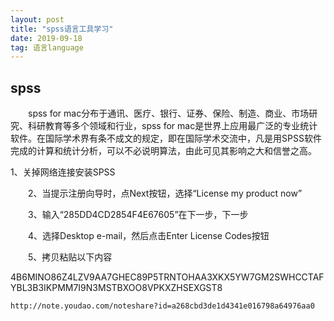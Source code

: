 ```yaml
---
layout: post
title: "spss语言工具学习"
date: 2019-09-18
tag: 语言language
---
```






## spss

　　spss for mac分布于通讯、医疗、银行、证券、保险、制造、商业、市场研究、科研教育等多个领域和行业，spss for mac是世界上应用最广泛的专业统计软件。在国际学术界有条不成文的规定，即在国际学术交流中，凡是用SPSS软件完成的计算和统计分析，可以不必说明算法，由此可见其影响之大和信誉之高。



1、关掉网络连接安装SPSS

　　2、当提示注册向导时，点Next按钮，选择“License my product now”

　　3、输入“285DD4CD2854F4E67605”在下一步，下一步

　　4、选择Desktop e-mail，然后点击Enter License Codes按钮

　　5、拷贝粘贴以下内容

4B6MINO86Z4LZV9AA7GHEC89P5TRNTOHAA3XKX5YW7GM2SWHCCTAFYBL3B3IKPMM7I9N3MSTBXOO8VPKXZHSEXGST8







```
http://note.youdao.com/noteshare?id=a268cbd3de1d4341e016798a64976aa0
```

